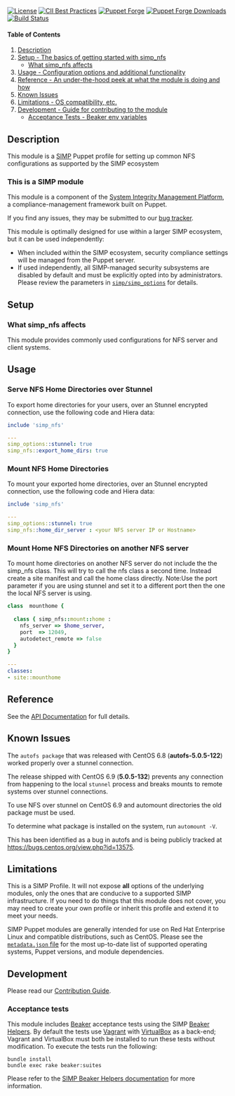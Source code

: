 [![License](https://img.shields.io/:license-apache-blue.svg)](https://www.apache.org/licenses/LICENSE-2.0.html)
[![CII Best Practices](https://bestpractices.coreinfrastructure.org/projects/73/badge)](https://bestpractices.coreinfrastructure.org/projects/73)
[![Puppet Forge](https://img.shields.io/puppetforge/v/simp/simp_nfs.svg)](https://forge.puppetlabs.com/simp/simp_nfs)
[![Puppet Forge Downloads](https://img.shields.io/puppetforge/dt/simp/simp_nfs.svg)](https://forge.puppetlabs.com/simp/simp_nfs)
[![Build Status](https://travis-ci.org/simp/pupmod-simp-simp_nfs.svg)](https://travis-ci.org/simp/pupmod-simp-simp_nfs)

#### Table of Contents

1. [Description](#description)
2. [Setup - The basics of getting started with simp_nfs](#setup)
    * [What simp_nfs affects](#what-simp_nfs-affects)
3. [Usage - Configuration options and additional functionality](#usage)
4. [Reference - An under-the-hood peek at what the module is doing and how](#reference)
5. [Known Issues](#known-issues)
6. [Limitations - OS compatibility, etc.](#limitations)
7. [Development - Guide for contributing to the module](#development)
    * [Acceptance Tests - Beaker env variables](#acceptance-tests)

## Description

This module is a [SIMP](https://simp-project.com) Puppet profile for setting up
common NFS configurations as supported by the SIMP ecosystem

### This is a SIMP module

This module is a component of the [System Integrity Management Platform](https://simp-project.com),
a compliance-management framework built on Puppet.


If you find any issues, they may be submitted to our [bug tracker](https://simp-project.atlassian.net/).

This module is optimally designed for use within a larger SIMP ecosystem, but
it can be used independently:

 * When included within the SIMP ecosystem, security compliance settings will
   be managed from the Puppet server.
 * If used independently, all SIMP-managed security subsystems are disabled by
   default and must be explicitly opted into by administrators.  Please review
   the parameters in
   [`simp/simp_options`](https://github.com/simp/pupmod-simp-simp_options) for
   details.

## Setup

### What simp_nfs affects

This module provides commonly used configurations for NFS server and client
systems.

## Usage

### Serve NFS Home Directories over Stunnel

To export home directories for your users, over an Stunnel encrypted
connection, use the following code and Hiera data:

```ruby
include 'simp_nfs'
```

```yaml
---
simp_options::stunnel: true
simp_nfs::export_home_dirs: true
```

### Mount NFS Home Directories

To mount your exported home directories, over an Stunnel encrypted connection,
use the following code and Hiera data:

```ruby
include 'simp_nfs'
```

```yaml
---
simp_options::stunnel: true
simp_nfs::home_dir_server : <your NFS server IP or Hostname>
```

### Mount Home NFS Directories on another NFS server

To mount home directories on another NFS server do not include the the simp_nfs
class. This will try to call the nfs class a second time.  Instead
create a site manifest and call the home class directly.  Note:Use the port 
parameter if you are using stunnel and set it to a different port then the 
one the local NFS server is using.

```ruby
class  mounthome {
  
  class { simp_nfs::mount::home :
    nfs_server => $home_server,
    port  => 12049,
    autodetect_remote => false
  }
}
```

```yaml
---
classes:
- site::mounthome
```

## Reference

See the [API Documentation](https://github.com/simp/pupmod-simp-simp_nfs/tree/master/docs/index.html) for full details.

## Known Issues

The ``autofs package`` that was released with CentOS 6.8 (**autofs-5.0.5-122**) worked
properly over a stunnel connection.

The release shipped with CentOS 6.9 (**5.0.5-132**) prevents any connection from happening
to the local ``stunnel`` process and breaks mounts to remote systems over stunnel connections.

To use NFS over stunnel on CentOS 6.9 and automount directories the old package must be used.

To determine what package is installed on the system, run ``automount -V``.

This has been identified as a bug in autofs and is being publicly
tracked at https://bugs.centos.org/view.php?id=13575.

## Limitations

This is a SIMP Profile. It will not expose **all** options of the underlying
modules, only the ones that are conducive to a supported SIMP infrastructure.
If you need to do things that this module does not cover, you may need to
create your own profile or inherit this profile and extend it to meet your
needs.

SIMP Puppet modules are generally intended for use on Red Hat Enterprise Linux
and compatible distributions, such as CentOS. Please see the
[`metadata.json` file](./metadata.json) for the most up-to-date list of
supported operating systems, Puppet versions, and module dependencies.

## Development

Please read our [Contribution Guide](https://simp.readthedocs.io/en/stable/contributors_guide/index.html).

### Acceptance tests

This module includes [Beaker](https://github.com/puppetlabs/beaker) acceptance
tests using the SIMP [Beaker Helpers](https://github.com/simp/rubygem-simp-beaker-helpers).
By default the tests use [Vagrant](https://www.vagrantup.com/) with
[VirtualBox](https://www.virtualbox.org) as a back-end; Vagrant and VirtualBox
must both be installed to run these tests without modification. To execute the
tests run the following:

```shell
bundle install
bundle exec rake beaker:suites
```

Please refer to the [SIMP Beaker Helpers documentation](https://github.com/simp/rubygem-simp-beaker-helpers/blob/master/README.md)
for more information.

